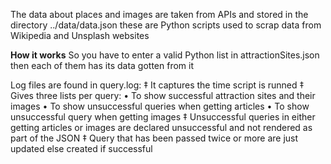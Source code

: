 The data about places and images are taken from APIs
and stored in the directory ../data/data.json
these are Python scripts used to scrap data from Wikipedia and Unsplash websites


**How it works**
So you have to enter a valid Python list in attractionSites.json then each of them has its data gotten from it

Log files are found in query.log:
	‡ It captures the time script is runned
	‡ Gives three lists per query:
			• To show successful attraction sites and their images
			• To show unsuccessful queries when getting articles
			• To show unsuccessful query when getting images
   	‡ Unsuccessful queries in either getting articles or images are declared unsuccessful and not rendered as part of the JSON
	‡ Query that has been passed twice or more  are just updated else created if successful
